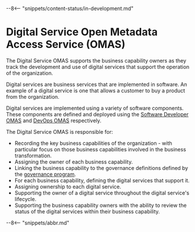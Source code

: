 <!-- SPDX-License-Identifier: CC-BY-4.0 -->
<!-- Copyright Contributors to the Egeria project. -->

--8<-- "snippets/content-status/in-development.md"

# Digital Service Open Metadata Access Service (OMAS)

The Digital Service OMAS supports the business capability owners as they track the development and use of digital services that support the operation of the organization.

Digital services are business services that are implemented in software.  An example of a digital service is one that allows a customer to buy a product from the organization.

Digital services are implemented using a variety of software components.  These components are defined and deployed using the [Software Developer OMAS](/services/omas/software-developer/overview) and [DevOps OMAS](/services/omas/dev-ops/overview) respectively.

The Digital Service OMAS is responsible for:

- Recording the key business capabilities of the organization - with particular focus on those business capabilities involved in the business transformation.
- Assigning the owner of each business capability.
- Linking the business capability to the governance definitions defined by the [governance program](/services/omas/governance-program/overview).
- For each business capability, defining the digital services that support it.
- Assigning ownership to each digital service.
- Supporting the owner of a digital service throughout the digital service's lifecycle.
- Supporting the business capability owners with the ability to review the status of the digital services within their business capability.


--8<-- "snippets/abbr.md"
